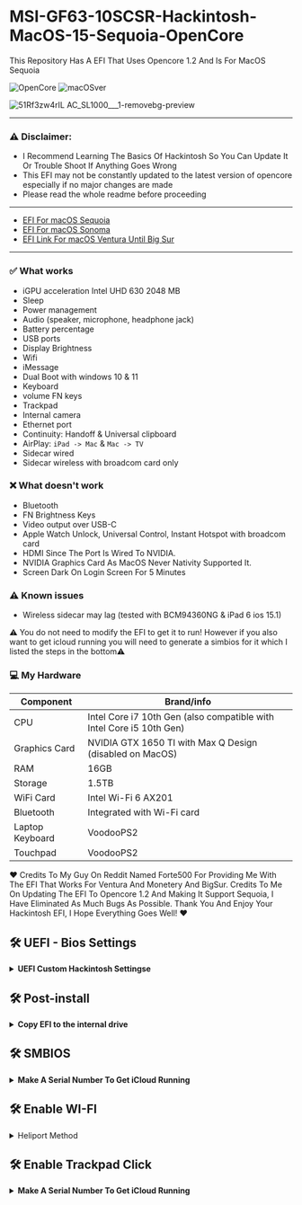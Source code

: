 # MSI-GF63-10SCSR-Hackintosh-MacOS-15-Sequoia-OpenCore
This Repository Has A EFI That Uses Opencore 1.2 And Is For MacOS Sequoia

![OpenCore](https://img.shields.io/badge/OpenCore-1.2-Blue.svg)
![macOSver](https://img.shields.io/badge/macOS-15-Orange.svg)

![51Rf3zw4rIL _AC_SL1000___1_-removebg-preview](https://github.com/Envadors/Msi-Gf63-10scsr-Sonoma-Hackintosh-EFI/assets/91122426/c464e44d-02e7-4c8d-baf0-890be9126e7c)

----------------------------------------------------------------------------------------------------

### ⚠️ Disclaimer:
- I Recommend Learning The Basics Of Hackintosh So You Can Update It Or Trouble Shoot If Anything Goes Wrong
- This EFI may not be constantly updated to the latest version of opencore especially if no major changes are made
- Please read the whole readme before proceeding

------------------------------------------------------------------------------------------------------

- [EFI For macOS Sequoia](https://mega.nz/file/GugEgKIB#5-PMXh4OGy75J0TyXq-9s69kDM5lMJs8uryR_nJFRJc)
- [EFI For macOS Sonoma](https://mega.nz/file/GugEgKIB#5-PMXh4OGy75J0TyXq-9s69kDM5lMJs8uryR_nJFRJc)
- [EFI Link For macOS Ventura Until Big Sur](https://github.com/Forte500/Hackintosh-msi-GF65-10UE)


------------------------------------------------------------------------------------------------------

### ✅️ What works</strong></summary>

- iGPU acceleration Intel UHD 630 2048 MB
- Sleep
- Power management
- Audio (speaker, microphone, headphone jack)
- Battery percentage
- USB ports
- Display Brightness
- Wifi
- iMessage
- Dual Boot with windows 10 & 11
- Keyboard
- volume FN keys
- Trackpad
- Internal camera
- Ethernet port
- Continuity: Handoff & Universal clipboard
- AirPlay: `iPad -> Mac` & `Mac -> TV`
- Sidecar wired
- Sidecar wireless with broadcom card only

### ❌️ What doesn't work
- Bluetooth
- FN Brightness Keys
- Video output over USB-C
- Apple Watch Unlock, Universal Control, Instant Hotspot with broadcom card
- HDMI Since The Port Is Wired To NVIDIA.
- NVIDIA Graphics Card As MacOS Never Nativity Supported It.
- Screen Dark On Login Screen For 5 Minutes

### ⚠️ Known issues
- Wireless sidecar may lag (tested with BCM94360NG & iPad 6 ios 15.1)

⚠️ You do not need to modify the EFI to get it to run! However if you also want to get icloud running you will need to
generate a simbios for it which I listed the steps in  the bottom⚠️

### 💻 My Hardware
| Component       |  Brand/info                                                             |
|-----------------|-------------------------------------------------------------------------|                                   
| CPU	             | Intel Core i7 10th Gen (also compatible with Intel Core i5 10th Gen)   |
| Graphics Card	   | NVIDIA GTX 1650 TI with Max Q Design (disabled on MacOS)               |
| RAM	             | 16GB                                                                   |
| Storage	         | 1.5TB                                                                  |
| WiFi Card        | Intel Wi-Fi 6 AX201                                                    |
| Bluetooth	       | Integrated with Wi-Fi card                                             |
| Laptop Keyboard	 | VoodooPS2                                                              |
| Touchpad	        | VoodooPS2                                                              |

❤️ Credits To My Guy On Reddit Named Forte500 For Providing Me With The EFI That Works For Ventura And Monetery And BigSur.
Credits To Me On Updating The EFI To Opencore 1.2 And Making It Support Sequoia, I Have Eliminated As Much Bugs As Possible.
Thank You And Enjoy Your Hackintosh EFI, I Hope Everything Goes Well! ❤️



## 🛠 UEFI - Bios Settings
<details>
<summary><strong>UEFI Custom Hackintosh Settingse</strong></summary>
   <br>
  
**Firstly Unlock hidden BIOS Settings by pressing `right shift + right Ctrl + left alt + F2`**

**Advanced TAB**
- `Power & Performance > CPU-Power Management Control > Configure CPU Lock Options > CFG lock`: must be **Disabled**
- `Intel Virtualization Technology` & `VT-d` both enabled
- `System Agent (SA) Configuration > Graphics Configuration > DVMT Pre-Allocated`: must be **64M**
- `USB Configuration > XHCI Hand-off`: must be **Enabled**
- `Intel(R) Speed Shift Technology`: must be **Enabled**

**Boot TAB**
- `Fast Boot`: **Disabled**

**Security TAB**
- `Secure Boot > Secure Boot Support`: must be **Disabled**

</details>

## 🛠 Post-install

<details>
<summary><strong>Copy EFI to the internal drive</strong></summary>
<br>

1. Open terminal. Type `sudo diskutil mountdisk disk0s1` (disk0s1 corresponds to the EFI partition of the internal disk)  
2. Open Finder and copy the entire EFI folder from your USB to the root disk's EFI partition.  
3. Unplug the USB device and reboot your laptop, while rebooting hold down `F10 Or F11` to access the boot menu.  
4. Boot from `Kingstone-579420` (or your SSD's name).  
5. To check that everything has gone well repeat `step 3` and look for a new entry called `OpenCore`.  
6. Now you can boot macOS without your USB device. ✅️  

</details>

## 🛠 SMBIOS

<details>
<summary><strong>Make A Serial Number To Get iCloud Running</strong></summary>
<br>

1. Prepare your config.plist which you've made.
2. Download or clone the whole repo of [GenSMBIOS](https://github.com/corpnewt/GenSMBIOS).
3. Open the folder and open GenSMBIOS.bat \(on Windows\) or right-click open GenSMBIOS.command \(on macOS\)
4. Enter 1 and enter. \(for update/install MacSerial\)
5. Then enter 2 and enter.
6. Drag and drop your config.plist and press enter.
7. Y.
8. Enter 3 and enter.
9. Enter the SMBIOS you want to generate and enter the number of SMBIOS amount. Press enter. **For AMD System,** here is the list of SMBIOS recommended from the most to the least: - _**iMacPro1,1**_ \(most recommended\) - _**iMac14,2**_ ****\(also recommended\) - MacPro6,1 \(a little bit old but it works\) - MacPro5,1 \(outdated and already lost support on Catalina\) - Other SMBIOS \(not recommended as they might cause problems\)
10. The first SMBIOS will be flushed into your chosen config.plist.
11. Icloud Services Should Work Now And Enjoy Your Hackintosh 👍.

</details>

## 🛠 Enable WI-FI
<details>
<summary>Heliport Method</strong></summary>
  <br>
  
1. Download The Heliport DMG File From [Here](https://github.com/OpenIntelWireless/HeliPort/releases/tag/v1.5.0)
2. Open The DMG, Then Press Agree
3. Move The Heliport App In The Installer To The Application Folder
4. Open Settings, Go Into General, Login Items And Extensions
5. Press The Plus Button
6. Select The Heliport App
7. Reboot, there will be 2 wifis in your bar, one of them will work
  
</details>

## 🛠 Enable Trackpad Click

<details>
<summary><strong>Make A Serial Number To Get iCloud Running</strong></summary>
<br>

1. Go Into Settings, Then Into Trackpad.
2. Disable Force Click And Haptic Feedback
3. You can now lightly tap the trackpad to press. Hard pressing Wont Work.
   </details>
